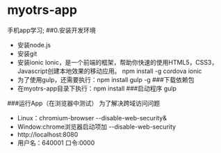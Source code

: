 myotrs-app
==========
手机app学习;
##0.安装开发环境
* 安装node.js
* 安装git
* 安装ionic  Ionic，是一个前端的框架，帮助你快速的使用HTML5，CSS3，Javascript创建本地效果的移动应用。
   npm install -g cordova ionic
* 为了使用gulp，还需要执行：npm install gulp -g
###下载依赖包
* 在myotrs-app目录下执行：npm install 
###启动程序
gulp

###运行App（在浏览器中测试）
为了解决跨域访问问题
* Linux：chromium-browser --disable-web-security&
* Window:chrome浏览器启动项加 --disable-web-security
* http://localhost:8080
* 用户名：640001 口令:0000